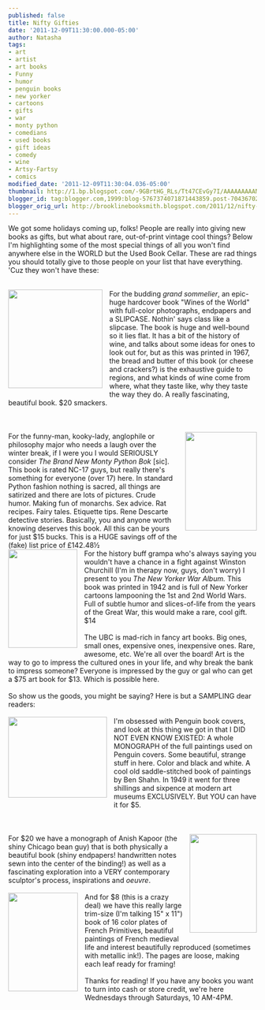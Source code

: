 ```yaml
---
published: false
title: Nifty Gifties
date: '2011-12-09T11:30:00.000-05:00'
author: Natasha
tags:
- art
- artist
- art books
- Funny
- humor
- penguin books
- new yorker
- cartoons
- gifts
- war
- monty python
- comedians
- used books
- gift ideas
- comedy
- wine
- Artsy-Fartsy
- comics
modified_date: '2011-12-09T11:30:04.036-05:00'
thumbnail: http://1.bp.blogspot.com/-9GBrtHG_RLs/Tt47CEvGy7I/AAAAAAAAANA/0M2780HfQhk/s72-c/wines.jpg
blogger_id: tag:blogger.com,1999:blog-5767374071871443859.post-7043670280224754017
blogger_orig_url: http://brooklinebooksmith.blogspot.com/2011/12/nifty-gifties.html
---
```


We got some holidays coming up, folks! People are really into giving new books as gifts, but what about rare, out-of-print vintage cool things? Below I'm highlighting some of the most special things of all you won't find anywhere else in the WORLD but the Used Book Cellar. These are rad things you should totally give to those people on your list that have everything. 'Cuz they won't have these:<br /><br /><div class="separator" style="clear: both; text-align: center;"><a href="http://1.bp.blogspot.com/-9GBrtHG_RLs/Tt47CEvGy7I/AAAAAAAAANA/0M2780HfQhk/s1600/wines.jpg" imageanchor="1" style="clear: left; float: left; margin-bottom: 1em; margin-right: 1em;"><img border="0" height="200" src="http://1.bp.blogspot.com/-9GBrtHG_RLs/Tt47CEvGy7I/AAAAAAAAANA/0M2780HfQhk/s200/wines.jpg" width="191" /></a></div>For the budding <i>grand sommelier</i>, an epic-huge hardcover book "Wines of the World" with full-color photographs, endpapers and a SLIPCASE. Nothin' says class like a slipcase. The book is huge and well-bound so it lies flat. It has a bit of the history of wine, and talks about some ideas for ones to look out for, but as this was printed in 1967, the bread and butter of this book (or cheese and crackers?) is the exhaustive guide to regions, and what kinds of wine come from where, what they taste like, why they taste the way they do. A really fascinating, beautiful book. $20 smackers.<br /><br /><br /><br /><div class="separator" style="clear: both; text-align: center;"><a href="http://1.bp.blogspot.com/-1hOWv9KlJE4/Tt47Hs_nmXI/AAAAAAAAANI/QqwB1b1IRF8/s1600/python.jpg" imageanchor="1" style="clear: right; float: right; margin-bottom: 1em; margin-left: 1em;"><img border="0" height="200" src="http://1.bp.blogspot.com/-1hOWv9KlJE4/Tt47Hs_nmXI/AAAAAAAAANI/QqwB1b1IRF8/s200/python.jpg" width="145" /></a></div>For the funny-man, kooky-lady, anglophile or philosophy major who needs a laugh over the winter break, if I were you I would SERIOUSLY consider&nbsp;<i>The Brand New Monty Python Bok </i>[sic]. This book is rated NC-17 guys, but really there's something for everyone (over 17) here. In standard Python fashion nothing is sacred, all things are satirized and there are lots of pictures. Crude humor. Making fun of monarchs. Sex advice. Rat recipes. Fairy tales. Etiquette tips. Rene Descarte detective stories. Basically, you and anyone worth knowing deserves this book. All this can be yours for just $15 bucks. This is a HUGE savings off of the (fake) list price of £142.48½<br /><div class="separator" style="clear: both; text-align: center;"><a href="http://1.bp.blogspot.com/-hv2dANrj4Z0/Tt47L3flvtI/AAAAAAAAANQ/Ov8n9ggt6qs/s1600/newyorker.jpg" imageanchor="1" style="clear: left; float: left; margin-bottom: 1em; margin-right: 1em;"><img border="0" height="200" src="http://1.bp.blogspot.com/-hv2dANrj4Z0/Tt47L3flvtI/AAAAAAAAANQ/Ov8n9ggt6qs/s200/newyorker.jpg" width="140" /></a></div>For the history buff grampa who's always saying you wouldn't have a chance in a fight against Winston Churchill (I'm in therapy now, guys, don't worry) I present to you <i>The New Yorker War Album. </i>This book was printed in 1942 and is full of New Yorker cartoons lampooning the 1st and 2nd World Wars. Full of subtle humor and slices-of-life from the years of the Great War, this would make a rare, cool gift. $14<br /><br />The UBC is mad-rich in fancy art books. Big ones, small ones, expensive ones, inexpensive ones. Rare, awesome, etc. We're all over the board! Art is the way to go to impress the cultured ones in your life, and why break the bank to impress someone? Everyone is impressed by the guy or gal who can get a $75 art book for $13. Which is possible here.<br /><br />So show us the goods, you might be saying? Here is but a SAMPLING dear readers:<br /><br /><div class="separator" style="clear: both; text-align: center;"></div><div class="separator" style="clear: both; text-align: center;"><a href="http://2.bp.blogspot.com/-k0mYB-GvFcM/Tt4-d6P1jbI/AAAAAAAAANg/pOijWrBRFX4/s1600/shahn.jpg" imageanchor="1" style="clear: left; float: left; margin-bottom: 1em; margin-right: 1em;"><img border="0" height="164" src="http://2.bp.blogspot.com/-k0mYB-GvFcM/Tt4-d6P1jbI/AAAAAAAAANg/pOijWrBRFX4/s200/shahn.jpg" width="200" /></a></div>I'm obsessed with Penguin book covers, and look at this thing we got in that I DID NOT EVEN KNOW EXISTED: A whole MONOGRAPH of the full paintings used on Penguin covers. Some beautiful, strange stuff in here. Color and black and white. A cool old saddle-stitched&nbsp;book of paintings by Ben Shahn. In 1949 it went for three shillings and sixpence at modern art museums EXCLUSIVELY. But YOU can have it for $5.<br /><br /><br /><br /><div class="separator" style="clear: both; text-align: center;"><a href="http://1.bp.blogspot.com/-x6xaJZIGo-c/Tt5AjA--_9I/AAAAAAAAAOI/S9y8UkFaaBQ/s1600/anish.jpg" imageanchor="1" style="clear: right; float: right; margin-bottom: 1em; margin-left: 1em;"><img border="0" height="200" src="http://1.bp.blogspot.com/-x6xaJZIGo-c/Tt5AjA--_9I/AAAAAAAAAOI/S9y8UkFaaBQ/s200/anish.jpg" width="136" /></a></div>For $20 we have a monograph of Anish Kapoor (the shiny Chicago bean guy) that is both physically a beautiful book (shiny endpapers! handwritten notes sewn into the center of the binding!) as well as a fascinating exploration into a VERY contemporary sculptor's process, inspirations and&nbsp;<i>oeuvre</i>.<br /><br /><a href="http://1.bp.blogspot.com/-XSt39Y20iB4/Tt4_EoMdZ0I/AAAAAAAAAOA/MuVa8IYqUhU/s1600/french.jpg" imageanchor="1" style="clear: left; float: left; margin-bottom: 1em; margin-right: 1em;"><img border="0" height="200" src="http://1.bp.blogspot.com/-XSt39Y20iB4/Tt4_EoMdZ0I/AAAAAAAAAOA/MuVa8IYqUhU/s200/french.jpg" width="141" /></a>And for $8 (this is a crazy deal) we have this really large trim-size (I'm talking 15" x 11") book of 16 color plates of French Primitives, beautiful paintings of French medieval life and interest beautifully reproduced (sometimes with metallic ink!). The pages are loose, making each leaf ready for framing!<br /><br />Thanks for reading! If you have any books you want to turn into cash or store credit, we're here Wednesdays through Saturdays, 10 AM-4PM.<br /><br />